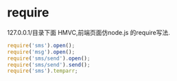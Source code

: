 require
=======
127.0.0.1/目录下面 
HMVC,前端页面仿node.js 的require写法. 
```js
require('sms').open();
require('msg').open();
require('sms/send').open();
require('sms/send').send();
require('sms').temparr;
```